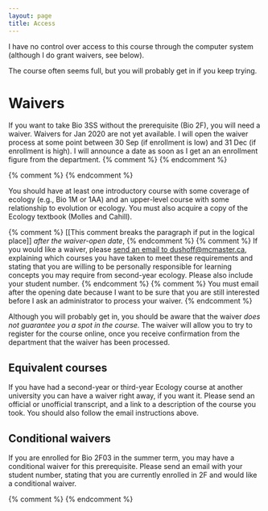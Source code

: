 ```yaml
---
layout: page
title: Access
---
```


I have no control over access to this course through the computer system (although I do grant waivers, see below).

The course often seems full, but you will probably get in if you keep trying.

# Waivers 

If you want to take Bio 3SS without the prerequisite (Bio 2F), you will need a waiver.
Waivers for Jan 2020 are not yet available. I will open the waiver process at some point between 30 Sep (if enrollment is low) and 31 Dec (if enrollment is high). I will announce a date as soon as I get an an enrollment figure from the department.
{% comment %}
{% endcomment %}

{% comment %}
{% endcomment %}

You should have at least one introductory course with some coverage of ecology (e.g., Bio 1M or 1AA) and an upper-level course with some relationship to evolution or ecology.  You must also acquire a copy of the Ecology textbook (Molles and Cahill).

{% comment %}
[[This comment breaks the paragraph if put in the logical place]]
_after the waiver-open date_,
{% endcomment %}
{% comment %}
If you would like a waiver, please [send an email to dushoff@mcmaster.ca](mailto:dushoff@mcmaster.ca),
explaining which courses you have taken to meet these requirements and stating that you are willing to be personally responsible for learning concepts you may require from second-year ecology.  Please also include your student number. 
{% endcomment %}
{% comment %}
You must email after the opening date because I want to be sure that you are still interested before I ask an administrator to process your waiver. 
{% endcomment %}

Although you will probably get in, you should be aware that the waiver _does not guarantee you a spot in the course._  The waiver will allow you to try to register for the course online, once you receive confirmation from the department that the waiver has been processed.

## Equivalent courses 

If you have had a second-year or third-year Ecology course at another university you can have a waiver right away, if you want it. Please send an official or unofficial transcript, and a link to a description of the course you took. You should also follow the email instructions above.

## Conditional waivers 

If you are enrolled for Bio 2F03 in the summer term, you may have a conditional waiver for this prerequisite.  Please send an email with your student number, stating that you are currently enrolled in 2F and would like a conditional waiver.

{% comment %}
{% endcomment %}
